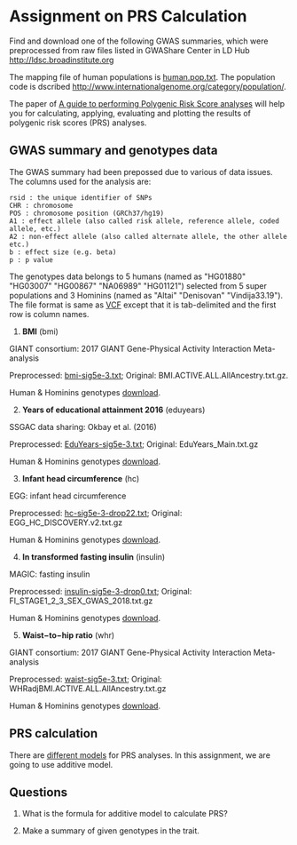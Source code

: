 # Assignment on PRS Calculation

Find and download one of the following GWAS summaries, which were preprocessed from raw files listed in GWAShare Center in LD Hub http://ldsc.broadinstitute.org

The mapping file of human populations is [human.pop.txt](human.pop.txt). The population code is dscribed http://www.internationalgenome.org/category/population/. 

The paper of [A guide to performing Polygenic Risk Score analyses](https://www.biorxiv.org/content/early/2018/09/14/416545) will help you for calculating, applying, evaluating and plotting the results of polygenic risk scores (PRS) analyses.  


## GWAS summary and genotypes data 

The GWAS summary had been prepossed due to various of data issues. The columns used for the analysis are:

```GWAS
rsid : the unique identifier of SNPs
CHR : chromosome
POS : chromosome position (GRCh37/hg19)
A1 : effect allele (also called risk allele, reference allele, coded allele, etc.)
A2 : non-effect allele (also called alternate allele, the other allele etc.)
b : effect size (e.g. beta)
p : p value
```

The genotypes data belongs to 5 humans (named as "HG01880" "HG03007" "HG00867" "NA06989" "HG01121") selected from 5 super populations and 3 Hominins (named as "Altai" "Denisovan" "Vindija33.19"). The file format is same as [VCF](http://www.internationalgenome.org/wiki/Analysis/vcf4.0/) except that it is tab-delimited and the first row is column names. 


1. __BMI__ (bmi)

GIANT consortium: 2017 GIANT Gene-Physical Activity Interaction Meta-analysis

Preprocessed: [bmi-sig5e-3.txt](bmi-sig5e-3.txt);
Original: BMI.ACTIVE.ALL.AllAncestry.txt.gz. 

Human & Hominins genotypes [download](https://github.com/walterxie/assignment-prs/raw/master/bmi.zip).  

2. __Years of educational attainment 2016__ (eduyears)

SSGAC data sharing: Okbay et al. (2016)

Preprocessed: [EduYears-sig5e-3.txt](EduYears-sig5e-3.txt);
Original: EduYears_Main.txt.gz

Human & Hominins genotypes [download](https://github.com/walterxie/assignment-prs/raw/master/eduyears.zip).  

3. __Infant head circumference__ (hc)

EGG: infant head circumference

Preprocessed: [hc-sig5e-3-drop22.txt](hc-sig5e-3-drop22.txt);
Original: EGG_HC_DISCOVERY.v2.txt.gz

Human & Hominins genotypes [download](https://github.com/walterxie/assignment-prs/raw/master/hc.zip).  

4. __In transformed fasting insulin__ (insulin)

MAGIC: fasting insulin

Preprocessed: [insulin-sig5e-3-drop0.txt](insulin-sig5e-3-drop0.txt);
Original: FI_STAGE1_2_3_SEX_GWAS_2018.txt.gz

Human & Hominins genotypes [download](https://github.com/walterxie/assignment-prs/raw/master/insulin.zip).  

5. __Waist−to−hip ratio__ (whr)

GIANT consortium: 2017 GIANT Gene-Physical Activity Interaction Meta-analysis

Preprocessed: [waist-sig5e-3.txt](waist-sig5e-3.txt);
Original: WHRadjBMI.ACTIVE.ALL.AllAncestry.txt.gz

Human & Hominins genotypes [download](https://github.com/walterxie/assignment-prs/raw/master/whr.zip).  


## PRS calculation

There are [different models](https://choishingwan.github.io/PRSice/step_by_step/#prs-calculation) for PRS analyses. In this assignment, we are going to use additive model.


## Questions

1. What is the formula for additive model to calculate PRS?

2. Make a summary of given genotypes in the trait.








